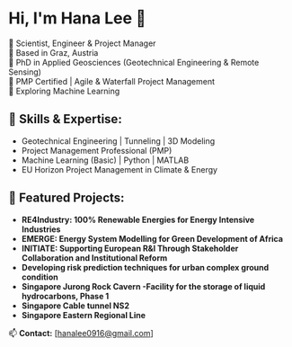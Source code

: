# Hi, I'm Hana Lee 👋

🔬 Scientist, Engineer & Project Manager  
📍  Based in Graz, Austria  
📜 PhD in Applied Geosciences (Geotechnical Engineering & Remote Sensing)  
🎯 PMP Certified | Agile & Waterfall Project Management  
🌱 Exploring Machine Learning  

## 🔧 Skills & Expertise:
- Geotechnical Engineering | Tunneling | 3D Modeling
- Project Management Professional (PMP)
- Machine Learning (Basic) | Python | MATLAB
- EU Horizon Project Management in Climate & Energy

## 📂 Featured Projects:
-	**RE4Industry: 100% Renewable Energies for Energy Intensive Industries**
-	**EMERGE: Energy System Modelling for Green Development of Africa**
-	**INITIATE: Supporting European R&I Through Stakeholder Collaboration and Institutional Reform**
-	**Developing risk prediction techniques for urban complex ground condition**
-	**Singapore Jurong Rock Cavern -Facility for the storage of liquid hydrocarbons, Phase 1**
-	**Singapore Cable tunnel NS2**
-	**Singapore Eastern Regional Line**

📫 **Contact:** [hanalee0916@gmail.com]
